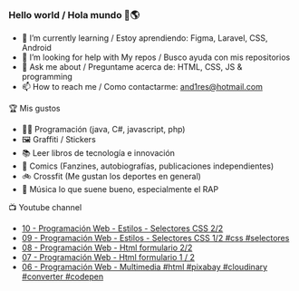 ### Hello world / Hola mundo 👋🌎

<!--
**xaca/xaca** is a ✨ _special_ ✨ repository because its `README.md` (this file) appears on your GitHub profile.

Here are some ideas to get you started:
-->

- 🌱 I’m currently learning / Estoy aprendiendo: Figma, Laravel, CSS, Android
- 🤔 I’m looking for help with My repos / Busco ayuda con mis repositorios
- 💬 Ask me about / Preguntame acerca de: HTML, CSS, JS & programming 
- 📫 How to reach me / Como contactarme: and1res@hotmail.com

🏆 Mis gustos
- 👨‍💻 Programación (java, C#, javascript, php)
- 🖼️ Graffiti / Stickers
- 📚 Leer libros de tecnología e innovación
- 💢 Comics (Fanzines, autobiografías, publicaciones independientes)
- 🚲 Crossfit (Me gustan los deportes en general)
- 🎤 Música lo que suene bueno, especialmente el RAP
<!--
📝 Frases
- "I only smile in the dark, I only smile when it's complicated" Raybiez
- "De lo que ves créete la mitad de lo que no ves no te creas nada" Kase O
-->
📺 Youtube channel
<!-- BLOG-POST-LIST:START -->
- [10 - Programación Web - Estilos - Selectores CSS  2/2](https://www.youtube.com/watch?v=Gpa5fLC8G5I)
- [09 - Programación Web - Estilos - Selectores CSS 1/2 #css #selectores](https://www.youtube.com/watch?v=q3MxszH9NJo)
- [08 - Programación Web - Html formulario 2/2](https://www.youtube.com/watch?v=sI47aWLgvu4)
- [07 - Programación Web - Html formulario 1 / 2](https://www.youtube.com/watch?v=XhtOSH0xDfQ)
- [06 - Programación Web - Multimedia #html #pixabay #cloudinary #converter #codepen](https://www.youtube.com/watch?v=5wlm8q0SepY)
<!-- BLOG-POST-LIST:END -->
